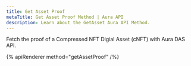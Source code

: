```yaml
---
title: Get Asset Proof
metaTitle: Get Asset Proof Method | Aura API
description: Learn about the GetAsset Aura API Method.
---
```


Fetch the proof of a Compressed NFT Digial Asset (cNFT) with Aura DAS API.

{% apiRenderer method="getAssetProof" /%}

